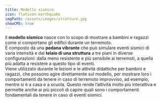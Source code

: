 ```yaml
---
title: Modello sismico
icon: flaticon-earthquake
imgPath: /assets/images/strutture.jpg
showCMS: true
---
```

Il **modello sismico** nasce con lo scopo di mostrare a bambini e ragazzi come si comportano gli edifici durante un terremoto.\
È composto da una **pedana vibrante** che può simulare eventi sismici di varia intensità e dal **telaio di una struttura** a tre piani in diverse configurazioni: dalla meno resistente e più sensibile ai terremoti, a quella più adatta a resistere a questo tipo di eventi.\
Viene utilizzato durante le lezioni e le attività didattiche per bambini e ragazzi, che possono agire direttamente sul modello, per mostrare loro i comportamenti da tenere in caso di terremoto improvviso, ad esempio, mentre si è a casa o a scuola. Questo rende l’attività molto più interattiva e permette anche ai più piccoli di capire quali sono i comportamenti fondamentali da tenere in caso di eventi sismici.